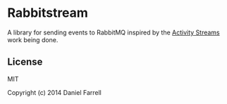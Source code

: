 # Rabbitstream

A library for sending events to RabbitMQ inspired by the [Activity Streams](http://activitystrea.ms/) work being done.

## License

MIT

Copyright (c) 2014 Daniel Farrell
